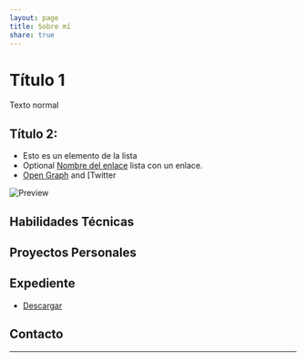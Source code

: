 ```yaml
---
layout: page
title: Sobre mí
share: true
---
```


# Título 1

Texto normal


## Título 2:

* Esto es un elemento de la lista
* Optional [Nombre del enlace](http://disqus.com) lista con un enlace.
* [Open Graph](https://developers.facebook.com/docs/opengraph/) and [Twitter

![Preview](http://aronbordin.com/images/neo-hpstr-jekyll-theme-preview.png)


## Habilidades Técnicas

## Proyectos Personales

## Expediente
* [Descargar](https://www.dropbox.com/s/q4c8gqrm6pkozzh/expediente.pdf?dl=0)

## Contacto

---
